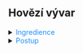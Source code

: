 ﻿## Hovězí vývar

<details>
<summary><span style="color:#1E90FF;">Ingredience</span></summary>

Maso
- Hovězí kosti 2ks
- Masoxové kostky hovězí 2ks

Zelenina
- Cibule 2ks
- Česnek 3ks
- Petržel
- Celer
- Mrkev
- Libeček (čerstvý či sušený)

Koření
- Nové koření 5ks (kuličky)
- Pepř 8ks (kuličky)
- Bobkový list 3ks
- Sůl
</details>

<details>
<summary><span style="color:#1E90FF;">Postup</span></summary>

1. Do vody přidat 2 kusy hovězí kosti (předem dát péct do trouby na 30 min).
2. Přidat 2 masoxy hovězí.
3. Přidat kořenovou zeleninu:
    - 2 cibule
    - Petržel
    - Celer
    - Mrkev
    - Libeček
    - 3 kusy česneku
4. Přidat koření:
    - 3 bobkové listy
    - 5 kuliček nového koření
    - 8 kuliček pepře
    - Sůl
5. Sušený libeček přidat až po prvním převaření vývaru v tlakovém hrnci.
6. Nechat vařit 5 hodin.

</details>